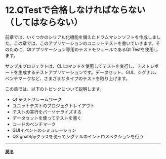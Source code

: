 # 12.QTestで合格しなければならない（してはならない）

前章では、いくつかのシリアル化機能を備えたドラムマシンソフトを作成しました。この章では、このアプリケーションのユニットテストを書いていきます。そのために、Qtアプリケーション専用のテストモジュールであるQt Testを使用します。

サンプルプロジェクトは、CLIコマンドを使用してテストを実行し、テストレポートを生成するテストアプリケーションです。データセット、GUI、シグナル、ベンチマークなど、さまざまなタイプのテストを取り上げます。

この章では、以下のトピックについて説明します。

* Qt テストフレームワーク
* ユニットテストのプロジェクトレイアウト
* テストの実行をパーソナライズする
* データセットを使ってテストを書く
* コードのベンチマーク
* GUIイベントのシミュレーション
* QSignalSpyクラスを使ってシグナルのイントロスペクションを行う

***

**[戻る](../index.html)**
